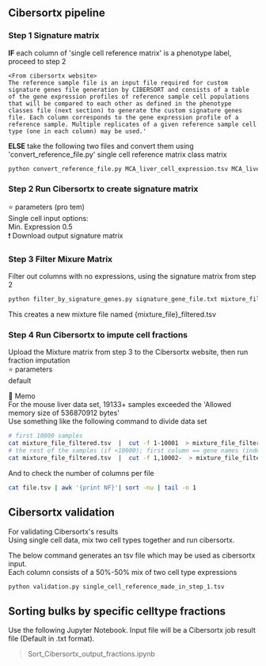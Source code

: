 ## Cibersortx pipeline
  
### Step 1 Signature matrix
**IF** each column of 'single cell reference matrix' is a phenotype label, proceed to step 2   
```
<From cibersortx website>  
The reference sample file is an input file required for custom signature genes file generation by CIBERSORT and consists of a table of the gene expression profiles of reference sample cell populations that will be compared to each other as defined in the phenotype classes file (next section) to generate the custom signature genes file. Each column corresponds to the gene expression profile of a reference sample. Multiple replicates of a given reference sample cell type (one in each column) may be used.'
```
  
**ELSE** 
take the following two files and convert them using 'convert\_reference\_file.py'
	single cell reference matrix 
	class matrix  
  
```python
python convert_reference_file.py MCA_liver_cell_expression.tsv MCA_liver_cell_class.tsv
```
  
  
### Step 2 Run Cibersortx to create signature matrix  
:star: parameters (pro tem)  
Single cell input options:    
	Min. Expression 0.5  
:exclamation: Download output signature matrix  
  
  
### Step 3 Filter Mixure Matrix  
Filter out columns with no expressions, using the signature matrix from step 2
  
```python
python filter_by_signature_genes.py signature_gene_file.txt mixture_file.tsv
```
This creates a new mixture file named {mixture\_file}\_filtered.tsv
  
  
### Step 4 Run Cibersortx to impute cell fractions 
Upload the Mixture matrix from step 3 to the Cibersortx website, then run fraction imputation  
:star: parameters  
default
    
:dizzy:  Memo  
For the mouse liver data set, 19133+ samples exceeded the 'Allowed memory size of 536870912 bytes'  
Use something like the following command to divide data set  
  
```bash
# first 10000 samples
cat mixture_file_filtered.tsv  |  cut -f 1-10001  > mixture_file_filtered_1.tsv
# the rest of the samples (if <10000); first column == gene names (index)
cat mixture_file_filtered.tsv  |  cut -f 1,10002-  > mixture_file_filtered_2.tsv
```

And to check the number of columns per file  
```bash  
cat file.tsv | awk '{print NF}'| sort -nu | tail -n 1  
```


## Cibersortx validation  
For validating Cibersortx's results  
Using single cell data, mix two cell types together and run cibersortx.        
  
The below command generates an tsv file which may be used as cibersortx input.     
Each column consists of a 50%-50% mix of two cell type expressions  
```python  
python validation.py single_cell_reference_made_in_step_1.tsv
```

## Sorting bulks by specific celltype fractions
Use the following Jupyter Notebook.
Input file will be a Cibersortx job result file (Default in .txt format).
> Sort_Cibersortx_output_fractions.ipynb
